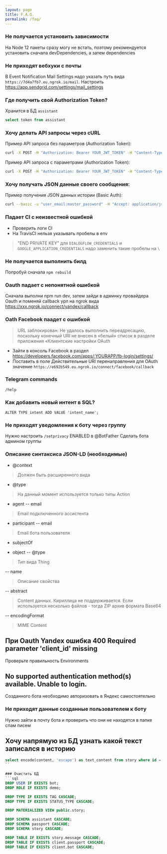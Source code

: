 ```yaml
---
layout: page
title: F.A.Q.
permalink: /faq/
---
```


### Не получается установить зависимости
На Node 12 пакеты сразу могу не встать, поэтому рекомендуется установить сначала devDependencies, а затем dependencies

### Не приходят вебхуки с почты
В Event Notification Mail Settings надо указать путь вида `https://7d4a7fb7.eu.ngrok.io/mail`. Настроить https://app.sendgrid.com/settings/mail_settings

### Где получить свой Authorization Token?
Хранится в БД `assistant`
```sql
select token from assistant
```

### Хочу делать API запросы через cURL 
Пример API запроса без параметров (Authorization Token):
```bash
curl -X POST -H "Authorization: Bearer YOUR_JWT_TOKEN" -H "Content-Type: application/json" -H "Accept: application/schema+json" --data '{"jsonrpc":"2.0","method":"ping","params":{},"id":1}' http://127.0.0.1:9000/api/ping
```

Пример API запроса с параметрами (Authorization Token):
```bash
curl -X POST -H "Authorization: Bearer YOUR_JWT_TOKEN" -H "Content-Type: application/json" -H "Accept: application/schema+json" --data '{"jsonrpc":"2.0","method":"help","params":'{"jsonrpc":"2.0","method":"ping","params":{"@context":{"schema":"http://schema.org/","agent":"schema:agent","name":"schema:name"},"@type":"AllocateAction","agent":{"@type":"Person","name":"prosto-diary"},"name":"Ping", ... }}}},"id":1}'' http://127.0.0.1:9000/api
```

### Хочу получать JSON данные своего сообщения:
Пример получения JSON данных истории (Basic Auth):
```bash
curl --basic -u "user_email:master_password" -H "Accept: application/json" http://0.0.0.0:9000/message/73050f7c-2781-4f1a-b9f7-992f1d65f22e
```

### Падает CI с неизвестной ошибкой
* Проверить логи CI
* На TravisCI нельзя указывать пробелы в env
> "END PRIVATE KEY" для `DIALOGFLOW_CREDENTIALS` и `GOOGLE_APPLICATION_CREDENTIALS` надо заменить такие пробелы на `\ `

### Не получается выполнить билд
Попробуй сначала `npm rebuild`

### Oauth падает с непонятной ошибкой
Сначала выполни npm run dev, затем зайди в админку провайдера Oauth и поменяй callback урл на ngrok вида https://xxx.ngrok.io/connect/yandex/callback

### Oath Facebook паадет с ошибкой
> URL заблокирован: Не удалось выполнить переадресацию, поскольку конечный URI не внесен в «белый» список в разделе приложения «Клиентские настройки OAuth
- Зайти в консоль Facebook в раздел https://developers.facebook.com/apps/:YOURAPP/fb-login/settings/
- Поставить в поле Действительные URI перенаправления для OAuth значение `https://e692b549.eu.ngrok.io/connect/facebook/callback`

### Telegram commands
```
/help
```

### Как добавить новый интент в SQL?
```sqlite-psql
ALTER TYPE intent ADD VALUE 'intent_name';
```

### Не приходят уведомления к боту через группу
Нужно настроить `/setprivacy` ENABLED в @BotFather
Сделать бота админом группы

### Описание синтаксиса JSON-LD (необходимые)
- @context 
> Должен быть расширенного вида
- @type
> На данный момент используется только типы Action
- agent
-- email 
> Email подключенного ассистента

- participant
-- email
> Email бота пользователя

- subjectOf

- object
-- @type
> Тип вида Thing

-- name 
> Описание свойства

-- abstract
> Content данных. Кириллица не поддерживается. Если используется несколько файлов - тогда ZIP архив формата Base64

-- encodingFormat
> MIME Content

## При Oauth Yandex ошибка 400 Required parameter 'client_id' missing
Проверьте правильность Environments

## No supported authentication method(s) available. Unable to login.
Созданного бота необходимо авторизовать в Яндекс самостоятельно

### Не приходят данные созданные пользователем к боту
Нужно зайти в почту бота и проверить что они не находятся в папке спам писем

## Хочу напрямую из БД узнать какой текст записался в историю
```sql
select encode(content, 'escape') as text_content from story where id = 'b8ea5534-7a39-4846-a559-fb480f57bc14'
``

### Очистить БД
```sql
DROP USER IF EXISTS bot;
DROP ROLE IF EXISTS demo;

DROP TYPE IF EXISTS TAG CASCADE;
DROP TYPE IF EXISTS STATUS_TYPE CASCADE;

DROP MATERIALIZED VIEW public.story;

DROP SCHEMA assistant CASCADE;
DROP SCHEMA passport CASCADE;
DROP SCHEMA story CASCADE;

DROP TABLE IF EXISTS story.message CASCADE;
DROP TABLE IF EXISTS client.passport CASCADE;
DROP TABLE IF EXISTS client.bot CASCADE;
``` 
